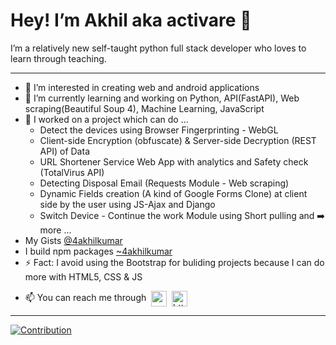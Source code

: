 # Hey! I’m Akhil aka activare 👋
I’m a relatively new self-taught python full stack developer who loves to learn through teaching.

---
* 👀 I’m interested in creating web and android applications
* 🌱 I’m currently learning and working on Python, API(FastAPI), Web scraping(Beautiful Soup 4), Machine Learning, JavaScript
* 🎒 I worked on a project which can do ...
  * Detect the devices using Browser Fingerprinting - WebGL
  * Client-side Encryption (obfuscate) & Server-side Decryption (REST API) of Data
  * URL Shortener Service Web App with analytics and Safety check (TotalVirus API)
  * Detecting Disposal Email (Requests Module - Web scraping)
  * Dynamic Fields creation (A kind of Google Forms Clone) at client side by the user using JS-Ajax and Django
  * Switch Device - Continue the work Module using Short pulling and ➡️ more ...
* My Gists [@4akhilkumar](https://gist.github.com/4akhilkumar)
* I build npm packages [~4akhilkumar](https://www.npmjs.com/~4akhilkumar)
* ⚡ Fact: I avoid using the Bootstrap for buliding projects because I can do more with HTML5, CSS & JS
- 📫 You can reach me through &nbsp;<a href="mailto:4akhilkumar@gmail.com"><img align="center" src="https://img.icons8.com/plasticine/344/gmail.png" alt="mailto:4akhilkumar@gmail.com" height="25" width="25" /></a>&nbsp;&nbsp;<a href="https://t.me/activare"><img align="center" src="https://img.icons8.com/color/344/telegram-app--v1.png" alt="https://t.me/activare" height="25" width="25" /></a>
---


[![Contribution](https://github-readme-streak-stats.herokuapp.com/?user=4akhilkumar&)](https://github.com/4akhilkumar)

<!---
4akhilkumar/4akhilkumar is a ✨ special ✨ repository because its `README.md` (this file) appears on your GitHub profile.
You can click the Preview link to take a look at your changes.
--->

